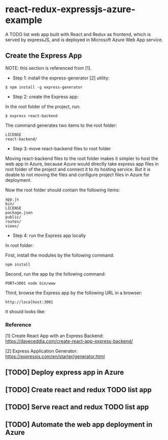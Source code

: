 # react-redux-expressjs-azure-example
A TODO list web app built with React and Redux as frontend, which is served by expressJS, and is deployed in Microsoft Azure Web App service.

## Create the Express App

NOTE: this section is referenced from [1].

* Step 1: install the express-generator [2] utility:

```
$ npm install -g express-generator
```

* Step 2: create the Express app:

In the root folder of the project, run:

```
$ express react-backend
```

The command generates two items to the root folder:

```
LICENSE
react-backend/
```

* Step 3: move react-backend files to root folder

Moving react-backend files to the root folder makes it simpler to host the web app in Azure, because Azure would directly take express app files in root folder of the project and connect it to its hosting service. But it is doable to not moving the files and configure project files in Azure for deployment.

Now the root folder should contain the following items:

```
app.js
bin/
LICENSE
package.json
public/
routes/
views/
```

* Step 4: run the Express app locally

In root folder:

First, install the modules by the following command:

```
npm install
```

Second, run the app by the following command:

```
PORT=3001 node bin/www
```

Third, browse the Express app by the following URL in a browser:

```
http://localhost:3001
```

It should looks like:



### Reference

[1] Create React App with an Express Backend: https://daveceddia.com/create-react-app-express-backend/

[2] Express Application Generator: https://expressjs.com/en/starter/generator.html

## [TODO] Deploy express app in Azure

## [TODO] Create react and redux TODO list app

## [TODO] Serve react and redux TODO list app

## [TODO] Automate the web app deployment in Azure
